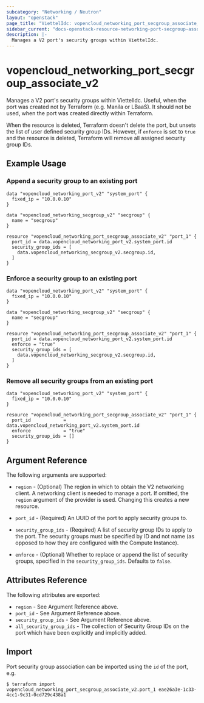 ```yaml
---
subcategory: "Networking / Neutron"
layout: "openstack"
page_title: "ViettelIdc: vopencloud_networking_port_secgroup_associate_v2"
sidebar_current: "docs-openstack-resource-networking-port-secgroup-associate-v2"
description: |-
  Manages a V2 port's security groups within ViettelIdc.
---
```


# vopencloud\_networking\_port\_secgroup\_associate\_v2

Manages a V2 port's security groups within ViettelIdc. Useful, when the port was
created not by Terraform (e.g. Manila or LBaaS). It should not be used, when the
port was created directly within Terraform.

When the resource is deleted, Terraform doesn't delete the port, but unsets the
list of user defined security group IDs.  However, if `enforce` is set to `true`
and the resource is deleted, Terraform will remove all assigned security group
IDs.

## Example Usage

### Append a security group to an existing port

```hcl
data "vopencloud_networking_port_v2" "system_port" {
  fixed_ip = "10.0.0.10"
}

data "vopencloud_networking_secgroup_v2" "secgroup" {
  name = "secgroup"
}

resource "vopencloud_networking_port_secgroup_associate_v2" "port_1" {
  port_id = data.vopencloud_networking_port_v2.system_port.id
  security_group_ids = [
    data.vopencloud_networking_secgroup_v2.secgroup.id,
  ]
}
```

### Enforce a security group to an existing port

```hcl
data "vopencloud_networking_port_v2" "system_port" {
  fixed_ip = "10.0.0.10"
}

data "vopencloud_networking_secgroup_v2" "secgroup" {
  name = "secgroup"
}

resource "vopencloud_networking_port_secgroup_associate_v2" "port_1" {
  port_id = data.vopencloud_networking_port_v2.system_port.id
  enforce = "true"
  security_group_ids = [
    data.vopencloud_networking_secgroup_v2.secgroup.id,
  ]
}
```

### Remove all security groups from an existing port

```hcl
data "vopencloud_networking_port_v2" "system_port" {
  fixed_ip = "10.0.0.10"
}

resource "vopencloud_networking_port_secgroup_associate_v2" "port_1" {
  port_id            = data.vopencloud_networking_port_v2.system_port.id
  enforce            = "true"
  security_group_ids = []
}
```

## Argument Reference

The following arguments are supported:

* `region` - (Optional) The region in which to obtain the V2 networking client.
    A networking client is needed to manage a port. If omitted, the
    `region` argument of the provider is used. Changing this creates a new
    resource.

* `port_id` - (Required) An UUID of the port to apply security groups to.

* `security_group_ids` - (Required) A list of security group IDs to apply to
    the port. The security groups must be specified by ID and not name (as
    opposed to how they are configured with the Compute Instance).

* `enforce` - (Optional) Whether to replace or append the list of security
    groups, specified in the `security_group_ids`. Defaults to `false`.

## Attributes Reference

The following attributes are exported:

* `region` - See Argument Reference above.
* `port_id` - See Argument Reference above.
* `security_group_ids` - See Argument Reference above.
* `all_security_group_ids` - The collection of Security Group IDs on the port
  which have been explicitly and implicitly added.

## Import

Port security group association can be imported using the `id` of the port, e.g.

```
$ terraform import vopencloud_networking_port_secgroup_associate_v2.port_1 eae26a3e-1c33-4cc1-9c31-0cd729c438a1
```
